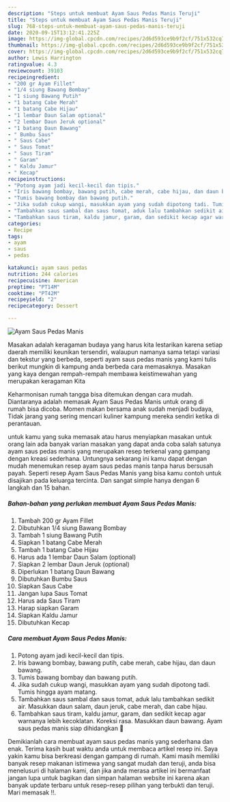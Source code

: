 ```yaml
---
description: "Steps untuk membuat Ayam Saus Pedas Manis Teruji"
title: "Steps untuk membuat Ayam Saus Pedas Manis Teruji"
slug: 768-steps-untuk-membuat-ayam-saus-pedas-manis-teruji
date: 2020-09-15T13:12:41.225Z
image: https://img-global.cpcdn.com/recipes/2d6d593ce9b9f2cf/751x532cq70/ayam-saus-pedas-manis-foto-resep-utama.jpg
thumbnail: https://img-global.cpcdn.com/recipes/2d6d593ce9b9f2cf/751x532cq70/ayam-saus-pedas-manis-foto-resep-utama.jpg
cover: https://img-global.cpcdn.com/recipes/2d6d593ce9b9f2cf/751x532cq70/ayam-saus-pedas-manis-foto-resep-utama.jpg
author: Lewis Harrington
ratingvalue: 4.3
reviewcount: 39103
recipeingredient:
- "200 gr Ayam Fillet"
- "1/4 siung Bawang Bombay"
- "1 siung Bawang Putih"
- "1 batang Cabe Merah"
- "1 batang Cabe Hijau"
- "1 lembar Daun Salam optional"
- "2 lembar Daun Jeruk optional"
- "1 batang Daun Bawang"
- " Bumbu Saus"
- " Saus Cabe"
- " Saus Tomat"
- " Saus Tiram"
- " Garam"
- " Kaldu Jamur"
- " Kecap"
recipeinstructions:
- "Potong ayam jadi kecil-kecil dan tipis."
- "Iris bawang bombay, bawang putih, cabe merah, cabe hijau, dan daun bawang."
- "Tumis bawang bombay dan bawang putih."
- "Jika sudah cukup wangi, masukkan ayam yang sudah dipotong tadi. Tumis hingga ayam matang."
- "Tambahkan saus sambal dan saus tomat, aduk lalu tambahkan sedikit air. Masukkan daun salam, daun jeruk, cabe merah, dan cabe hijau."
- "Tambahkan saus tiram, kaldu jamur, garam, dan sedikit kecap agar warnanya lebih kecoklatan. Koreksi rasa. Masukkan daun bawang. Ayam saus pedas manis siap dihidangkan 🥰"
categories:
- Recipe
tags:
- ayam
- saus
- pedas

katakunci: ayam saus pedas 
nutrition: 244 calories
recipecuisine: American
preptime: "PT14M"
cooktime: "PT42M"
recipeyield: "2"
recipecategory: Dessert

---
```



![Ayam Saus Pedas Manis](https://img-global.cpcdn.com/recipes/2d6d593ce9b9f2cf/751x532cq70/ayam-saus-pedas-manis-foto-resep-utama.jpg)

Masakan adalah keragaman budaya yang harus kita lestarikan karena setiap daerah memiliki keunikan tersendiri, walaupun namanya sama tetapi variasi dan tekstur yang berbeda, seperti ayam saus pedas manis yang kami tulis berikut mungkin di kampung anda berbeda cara memasaknya. Masakan yang kaya dengan rempah-rempah membawa keistimewahan yang merupakan keragaman Kita

Keharmonisan rumah tangga bisa ditemukan dengan cara mudah. Diantaranya adalah memasak Ayam Saus Pedas Manis untuk orang di rumah bisa dicoba. Momen makan bersama anak sudah menjadi budaya, Tidak jarang yang sering mencari kuliner kampung mereka sendiri ketika di perantauan.



untuk kamu yang suka memasak atau harus menyiapkan masakan untuk orang lain ada banyak varian masakan yang dapat anda coba salah satunya ayam saus pedas manis yang merupakan resep terkenal yang gampang dengan kreasi sederhana. Untungnya sekarang ini kamu dapat dengan mudah menemukan resep ayam saus pedas manis tanpa harus bersusah payah.
Seperti resep Ayam Saus Pedas Manis yang bisa kamu contoh untuk disajikan pada keluarga tercinta. Dan sangat simple hanya dengan 6 langkah dan 15 bahan.


<!--inarticleads1-->

##### Bahan-bahan yang perlukan membuat Ayam Saus Pedas Manis:

1. Tambah 200 gr Ayam Fillet
1. Dibutuhkan 1/4 siung Bawang Bombay
1. Tambah 1 siung Bawang Putih
1. Siapkan 1 batang Cabe Merah
1. Tambah 1 batang Cabe Hijau
1. Harus ada 1 lembar Daun Salam (optional)
1. Siapkan 2 lembar Daun Jeruk (optional)
1. Diperlukan 1 batang Daun Bawang
1. Dibutuhkan  Bumbu Saus
1. Siapkan  Saus Cabe
1. Jangan lupa  Saus Tomat
1. Harus ada  Saus Tiram
1. Harap siapkan  Garam
1. Siapkan  Kaldu Jamur
1. Dibutuhkan  Kecap




<!--inarticleads2-->

##### Cara membuat  Ayam Saus Pedas Manis:

1. Potong ayam jadi kecil-kecil dan tipis.
1. Iris bawang bombay, bawang putih, cabe merah, cabe hijau, dan daun bawang.
1. Tumis bawang bombay dan bawang putih.
1. Jika sudah cukup wangi, masukkan ayam yang sudah dipotong tadi. Tumis hingga ayam matang.
1. Tambahkan saus sambal dan saus tomat, aduk lalu tambahkan sedikit air. Masukkan daun salam, daun jeruk, cabe merah, dan cabe hijau.
1. Tambahkan saus tiram, kaldu jamur, garam, dan sedikit kecap agar warnanya lebih kecoklatan. Koreksi rasa. Masukkan daun bawang. Ayam saus pedas manis siap dihidangkan 🥰




Demikianlah cara membuat ayam saus pedas manis yang sederhana dan enak. Terima kasih buat waktu anda untuk membaca artikel resep ini. Saya yakin kamu bisa berkreasi dengan gampang di rumah. Kami masih memiliki banyak resep makanan istimewa yang sangat mudah dan teruji, anda bisa menelusuri di halaman kami, dan jika anda merasa artikel ini bermanfaat jangan lupa untuk bagikan dan simpan halaman website ini karena akan banyak update terbaru untuk resep-resep pilihan yang terbukti dan teruji. Mari memasak !!. 
